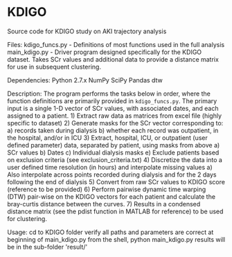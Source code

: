 # KDIGO

Source code for KDIGO study on AKI trajectory analysis

Files:
kdigo_funcs.py 		- Definitions of most functions used in the full analysis
main_kdigo.py 		- Driver program designed specifically for the KDIGO
					  dataset. Takes SCr values and additional data to provide
					  a distance matrix for use in subsequent clustering.

Dependencies:
	Python 2.7.x
	NumPy
	SciPy
	Pandas
	dtw


Description:
	The program performs the tasks below in order, where the function
definitions are primarily provided in `kdigo_funcs.py`. The primary input
is a single 1-D vector of SCr values, with associated dates, and each assigned
to a patient.
	1) Extract raw data as matrices from excel file (highly specific to dataset)
	2) Generate masks for the SCr vector corresponding to:
		a) records taken during dialysis
		b) whether each record was outpatient, in the hospital, and/or in ICU
	3) Extract, hospital, ICU, or outpatient (user defined parameter) data,
	   separated by patient, using masks from above
		a) SCr values
		b) Dates
		c) Individual dialysis masks
		e) Exclude patients based on exclusion criteria 
			(see exclusion_criteria.txt)
	4) Discretize the data into a user defined time resolution (in hours) 
	   and interpolate missing values
	   	a) Also interpolate across points recorded during dialysis and for
	   	   the 2 days following the end of dialysis
	5) Convert from raw SCr values to KDIGO score (reference to be provided)
	6) Perform pairwise dynamic time warping (DTW) pair-wise on the KDIGO
	   vectors for each patient and calculate the bray-curtis distance
	   between the curves.
	7) Results in a condensed distance matrix (see the pdist function in MATLAB
	   for reference) to be used for clustering.

Usage:
	cd to KDIGO folder
	verify all paths and parameters are correct at beginning of main_kdigo.py
	from the shell, python main_kdigo.py
	results will be in the sub-folder 'result/'